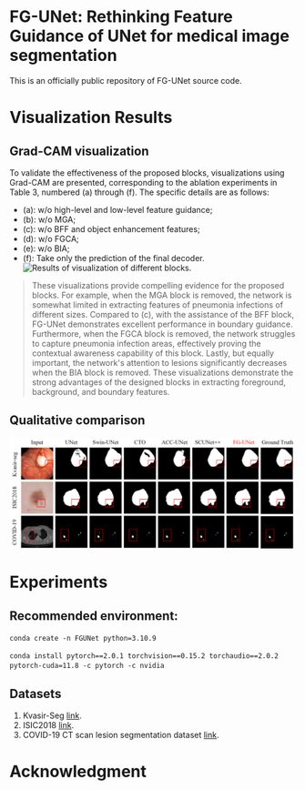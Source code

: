 # FG-UNet: Rethinking Feature Guidance of UNet for medical image segmentation
This is an officially public repository of FG-UNet source code.
# Visualization Results
## Grad-CAM visualization
To validate the effectiveness of the proposed blocks, visualizations using Grad-CAM are presented, 
corresponding to the ablation experiments in Table 3, numbered (a) through (f). The specific details are as follows:
+ (a): w/o high-level and low-level feature guidance;
+ (b): w/o MGA;
+ (c): w/o BFF and object enhancement features;
+ (d): w/o FGCA;
+ (e): w/o BIA;
+ (f): Take only the prediction of the final decoder.
![Results of visualization of different blocks.](visualization/Grad_CAM_visualization.png)
> These visualizations provide compelling evidence for the proposed blocks. For example, when the MGA block is removed, the network is somewhat limited in extracting features of pneumonia infections of different sizes. Compared to (c), with the assistance of the BFF block, FG-UNet demonstrates excellent performance in boundary guidance. Furthermore, when the FGCA block is removed, the network struggles to capture pneumonia infection areas, effectively proving the contextual awareness capability of this block. Lastly, but equally important, the network's attention to lesions significantly decreases when the BIA block is removed. These visualizations demonstrate the strong advantages of the designed blocks in extracting foreground, background, and boundary features.
## Qualitative comparison
![Results of qualitative comparison of different networks.](visualization/Qualitative_comparison.png)
# Experiments
## Recommended environment:
`conda create -n FGUNet python=3.10.9`      

`conda install pytorch==2.0.1 torchvision==0.15.2 torchaudio==2.0.2 pytorch-cuda=11.8 -c pytorch -c nvidia`
## Datasets
1. Kvasir-Seg [link](https://datasets.simula.no/kvasir-seg/).
2. ISIC2018 [link](https://challenge.isic-archive.com/data/#2018).
3. COVID-19 CT scan lesion segmentation dataset [link](https://www.kaggle.com/datasets/maedemaftouni/covid19-ct-scan-lesion-segmentation-dataset).
# Acknowledgment